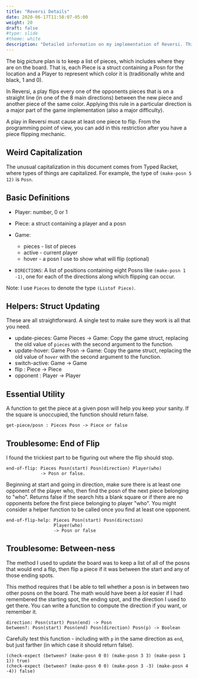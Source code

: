 ```yaml
---
title: "Reversi Details"
date: 2020-06-17T11:58:07-05:00
weight: 20
draft: false
#type: slide
#theme: white
description: "Detailed information on my implementation of Reversi. This could help you but is not necessary to read - you can build it from scratch yourself."
---
```


The big picture plan is to keep a list of pieces, which includes where
they are on the board. That is, each Piece is a struct containing a
Posn for the location and a Player to represent which color it is
(traditionally white and black, 1 and 0).

In Reversi, a play flips every one of the opponents pieces that is on
a straight line (in one of the 8 main directions) between the new
piece and another piece of the same color. Applying this rule in a
particular direction is a major part of the game implementation (also
a major difficulty). 

A play in Reversi must cause at least one piece to flip. From the
programming point of view, you can add in this restriction after you
have a piece flipping mechanic.

## Weird Capitalization

The unusual capitalization in this document comes from Typed Racket,
where types of things are capitalized. For example, the type of
`(make-posn 5 12)` is `Posn`. 

## Basic Definitions

* Player: number, 0 or 1
* Piece: a struct containing a player and a posn
* Game: 

    + pieces - list of pieces
    + active - current player
    + hover - a posn I use to show what will flip (optional)
* `DIRECTIONS`: A list of positions containing eight Posns like `(make-posn
  1 -1)`, one for each of the directions along which flipping can occur.

Note: I use `Pieces` to denote the type `(Listof Piece)`.
 

## Helpers: Struct Updating

These are all straightforward. A single test to make sure they work is
all that you need.

* update-pieces: Game Pieces -> Game: Copy the game struct, replacing
  the old value of `pieces` with the second argument to the function.
* update-hover: Game Posn -> Game: Copy the game struct, replacing the
  old value of `hover` with the second argument to the function.
* switch-active: Game -> Game
* flip : Piece -> Piece
* opponent : Player -> Player

## Essential Utility

A function to get the piece at a given posn will help you keep your
sanity. If the square is unoccupied, the function should return false.

    get-piece/posn : Pieces Posn -> Piece or false 


## Troublesome: End of Flip

I found the trickiest part to be figuring out where the flip should
stop. 

   
    end-of-flip: Pieces Posn(start) Posn(direction) Player(who) 
                 -> Posn or false.
  
  Beginning at start and going in direction, make sure there is 
  at least one opponent of the player who, then find the posn of the
  next piece belonging to "who". Returns false if the search hits a
  blank square or if there are no opponents before the first piece
  belonging to player "who". You might consider a helper function to
  be called once you find at least one opponent.

    end-of-flip-help: Pieces Posn(start) Posn(direction) 
                      Player(who) 
                      -> Posn or false
    
  
## Troublesome: Between-ness

The method I used to update the board was to keep a list of all of the
posns that would end a flip, then flip a piece if it was between the
start and any of those ending spots. 

This method requires that I be able to tell whether a posn is in
between two other posns on the board. The math would have been a _lot_
easier if I had remembered the starting spot, the ending spot, and the direction I
used to get there. You can write a function to compute the direction
if you want, or remember it.

    
    direction: Posn(start) Posn(end) -> Posn
    between?: Posn(start) Posn(end) Posn(direction) Posn(p) -> Boolean

Carefully test this function - including with `p` in the same
direction as `end`, but just farther (in which case it should return false).

    (check-expect (between? (make-posn 0 0) (make-posn 3 3) (make-posn 1 1)) true)
    (check-expect (between? (make-posn 0 0) (make-posn 3 -3) (make-posn 4 -4)) false)
